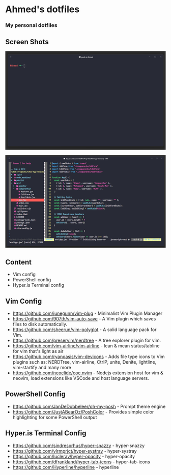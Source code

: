# Ahmed's dotfiles

### My personal dotfiles

## Screen Shots

![Hyper.is Terminal Screen Shoot](https://github.com/ahmedllshafiey/My-Dotfiles/blob/main/images/hyper.is.png)

![Vim Screen Shot](https://github.com/ahmedllshafiey/My-Dotfiles/blob/main/images/vim.png)

## Content

- Vim config
- PowerShell config
- Hyper.is Terminal config

## Vim Config

- https://github.com/junegunn/vim-plug - Minimalist Vim Plugin Manager
- https://github.com/907th/vim-auto-save - A Vim plugin which saves files to disk automatically.
- https://github.com/sheerun/vim-polyglot - A solid language pack for Vim.
- https://github.com/preservim/nerdtree - A tree explorer plugin for vim.
- https://github.com/vim-airline/vim-airline - lean & mean status/tabline for vim that's light as air
- https://github.com/ryanoasis/vim-devicons - Adds file type icons to Vim plugins such as: NERDTree, vim-airline, CtrlP, unite, Denite, lightline, vim-startify and many more
- https://github.com/neoclide/coc.nvim - Nodejs extension host for vim & neovim, load extensions like VSCode and host language servers.

## PowerShell Config

- https://github.com/JanDeDobbeleer/oh-my-posh - Prompt theme engine
- https://github.com/JustABearOz/PoshColor - Provides simple color highlighting for some PowerShell output

## Hyper.is Terminal Config

- https://github.com/sindresorhus/hyper-snazzy - hyper-snazzy
- https://github.com/vlrmprjct/hyper-systray - hyper-systray
- https://github.com/lucleray/hyper-opacity - hyper-opacity
- https://github.com/dfrankland/hyper-tab-icons - hyper-tab-icons
- https://github.com/Hyperline/hyperline - hyperline
